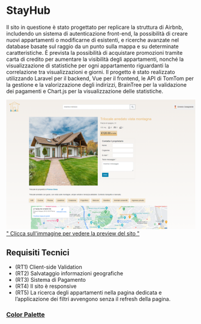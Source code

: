 # StayHub
Il sito in questione è stato progettato per replicare la struttura di Airbnb, includendo un sistema di autenticazione front-end, la possibilità di creare nuovi appartamenti o modificarne di esistenti, e ricerche avanzate nel database basate sul raggio da un punto sulla mappa e su determinate caratteristiche. È prevista la possibilità di acquistare promozioni tramite carta di credito per aumentare la visibilità degli appartamenti, nonché la visualizzazione di statistiche per ogni appartamento riguardanti la correlazione tra visualizzazioni e giorni. Il progetto è stato realizzato utilizzando Laravel per il backend, Vue per il frontend, le API di TomTom per la gestione e la valorizzazione degli indirizzi, BrainTree per la validazione dei pagamenti e Chart.js per la visualizzazione delle statistiche.

[![alt text](https://github.com/Andrea-Calligari/boolbnb-team-6/blob/main/StayHub.png)](https://pj-preview-video.netlify.app/stayhub)
 [" Clicca sull'immagine per vedere la preview del sito "](https://pj-preview-video.netlify.app/stayhub)

## Requisiti Tecnici
 - (RT1) Client-side Validation 
 - (RT2) Salvataggio informazioni geografiche 
 - (RT3) Sistema di Pagamento 
 - (RT4) Il sito è responsive 
 - (RT5) La ricerca degli appartamenti nella pagina dedicata e l’applicazione dei filtri avvengono senza il refresh della pagina.


 ### [Color Palette](https://github.com/Andrea-Calligari/boolbnb-team-6/blob/main/palette.png)


